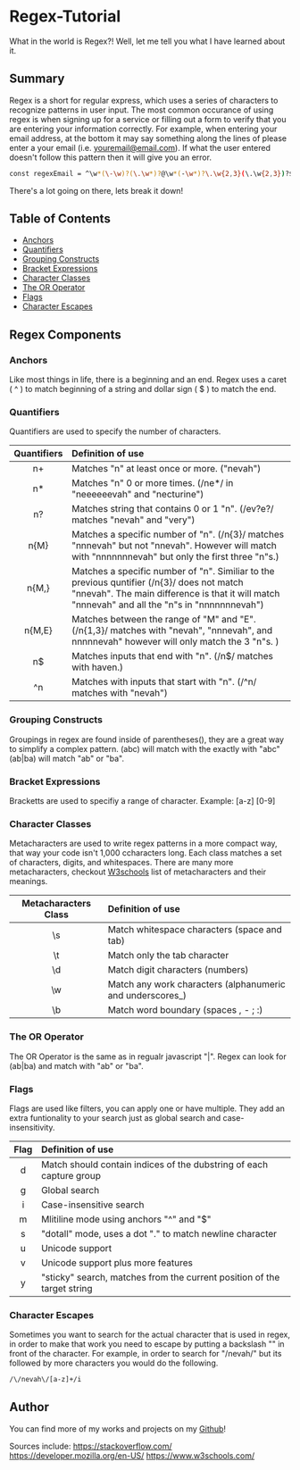 # Regex-Tutorial

What in the world is Regex?! Well, let me tell you what I have learned about it.  

## Summary

Regex is a short for regular express, which uses a series of characters to recognize patterns in user input. The most common occurance of using regex is when signing up for a service or filling out a form to verify that you are entering your information correctly. For example, when entering your email address, at the bottom it may say something along the lines of please enter a your email (i.e. youremail@email.com). If what the user entered doesn't follow this pattern then it will give you an error. 

```bash
const regexEmail = ^\w*(\-\w)?(\.\w*)?@\w*(-\w*)?\.\w{2,3}(\.\w{2,3})?$;
```

There's a lot going on there, lets break it down!

## Table of Contents

- [Anchors](#anchors)
- [Quantifiers](#quantifiers)
- [Grouping Constructs](#grouping-constructs)
- [Bracket Expressions](#bracket-expressions)
- [Character Classes](#character-classes)
- [The OR Operator](#the-or-operator)
- [Flags](#flags)
- [Character Escapes](#character-escapes)

## Regex Components

### Anchors

Like most things in life, there is a beginning and an end. Regex uses a caret ( ^ ) to match beginning of a string and dollar sign ( $ ) to match the end. 

### Quantifiers

Quantifiers are used to specify the number of characters.

| Quantifiers | Definition of use |
|:---:|:---|
|n+| Matches "n" at least once or more. ("nevah") |
|n*| Matches "n" 0 or more times. (/ne*/ in "neeeeeevah" and "necturine") |
|n?| Matches string that contains 0 or 1 "n". (/ev?e?/ matches "nevah" and "very")|
|n{M}| Matches a specific number of "n". (/n{3}/ matches "nnnevah" but not "nnevah". However will match with "nnnnnnnevah" but only the first three "n"s.) |
|n{M,}| Matches a specific number of "n". Similiar to the previous quntifier (/n{3}/ does  not match "nnevah". The main difference is that it will match "nnnevah" and all the "n"s in "nnnnnnnevah") |
|n{M,E}| Matches between the range of "M" and "E". (/n{1,3}/ matches with "nevah", "nnnevah", and nnnnnevah" however will only match the 3 "n"s. ) |
|n$| Matches inputs that end with "n". (/n$/ matches with haven.) |
|^n| Matches with inputs that start with "n". (/^n/ matches with "nevah") |

### Grouping Constructs

Groupings in regex are found inside of parentheses(), they are a great way to simplify a complex pattern. 
(abc) will match with the exactly with "abc"
(ab|ba) will match "ab" or "ba".

### Bracket Expressions

Bracketts are used to specifiy a range of character. 
Example: [a-z]  [0-9]

### Character Classes

Metacharacters are used to write regex patterns in a more compact way, that way your code isn't 1,000 ccharacters long. Each class matches a set of characters, digits, and whitespaces.
There are many more metacharacters, checkout <a href="https://www.w3schools.com/jsref/jsref_obj_regexp.asp">W3schools</a> list of metacharacters and their meanings.

| Metacharacters Class | Definition of use |
|:---:|:---|
|\s| Match whitespace characters (space and tab) |
|\t| Match only the tab character |
|\d| Match digit characters (numbers) |
|\w| Match any work characters (alphanumeric and underscores_) |
|\b| Match word boundary (spaces , - ; :) |


### The OR Operator

The OR Operator is the same as in regualr javascript "|". Regex can look for (ab|ba) and match with "ab" or "ba". 

### Flags

Flags are used like filters, you can apply one or have multiple. They add an extra funtionality to your search just as global search and case- insensitivity.

|Flag| Definition of use |
|:---:|:---|
|d| Match should contain indices of the dubstring of each capture group |
|g| Global search|
|i| Case-insensitive search |
|m| Mlitiline mode using anchors "^" and "$"  |
|s| "dotall" mode, uses a dot "." to match newline character |
|u| Unicode support |
|v| Unicode support plus more features |
|y| "sticky" search, matches from the current position of the target string |

### Character Escapes

Sometimes you want to search for the actual character that is used in regex, in order to make that work you need to escape  by putting a backslash "\" in front of the character. For example, in order to search for "/nevah/" but its followed by more characters you would do the following. 

```bash
/\/nevah\/[a-z]+/i
```

## Author

You can find more of my works and projects on my <a href='https://github.com/nevah-evans'>Github</a>!

Sources include: 
https://stackoverflow.com/
https://developer.mozilla.org/en-US/
https://www.w3schools.com/
